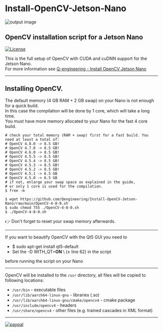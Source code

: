 # Install-OpenCV-Jetson-Nano
![output image]( https://qengineering.eu/images/LogoOpenJetsonGitHub.webp )

## OpenCV installation script for a Jetson Nano

[![License](https://img.shields.io/badge/License-BSD%203--Clause-blue.svg)](https://opensource.org/licenses/BSD-3-Clause)<br/>

This is the full setup of OpenCV with CUDA and cuDNN support for the Jetson Nano.<br/>
For more information see [Q-engineering - Install OpenCV Jetson Nano](https://qengineering.eu/install-opencv-4.5-on-jetson-nano.html)

------------

## Installing OpenCV.
The default memory (4 GB RAM + 2 GB swap) on your Nano is not enough for a quick build.<br/>
In this case the compilation will be done by 1 core, which will take a long time.<br/>
You must have more memory allocated to your Nano for the fast 4 core build.<br/>
```
# check your total memory (RAM + swap) first for a fast build. You need at least a total of:
# OpenCV 4.8.0 -> 8.5 GB!
# OpenCV 4.7.0 -> 8.5 GB!
# OpenCV 4.6.0 -> 8.5 GB!
# OpenCV 4.5.5 -> 8.5 GB!
# OpenCV 4.5.4 -> 8.5 GB!
# OpenCV 4.5.3 -> 8.5 GB!
# OpenCV 4.5.2 -> 8.5 GB!
# OpenCV 4.5.1 -> 6.5 GB
# OpenCV 4.5.0 -> 6.5 GB
# if not, enlarge your swap space as explained in the guide, 
# or only 1 core is used for the compilation.
$ free -m

$ wget https://github.com/Qengineering/Install-OpenCV-Jetson-Nano/raw/main/OpenCV-4-8-0.sh
$ sudo chmod 755 ./OpenCV-4-8-0.sh
$ ./OpenCV-4-8-0.sh
```
:point_right: Don't forget to reset your swap memory afterwards.

------------

If you want to beautify OpenCV with the Qt5 GUI you need to
- $ sudo apt-get install qt5-default
- Set the -D WITH_QT=**ON** \ (± line 62) in the script<br/>
 
before running the script on your Nano

------------

OpenCV will be installed to the `/usr` directory, all files will be copied to following locations:<br/>

- `/usr/bin` - executable files<br/>
- `/usr/lib/aarch64-linux-gnu` - libraries (.so)<br/>
- `/usr/lib/aarch64-linux-gnu/cmake/opencv4` - cmake package<br/>
- `/usr/include/opencv4` - headers<br/>
- `/usr/share/opencv4` - other files (e.g. trained cascades in XML format)<br/>

------------

[![paypal](https://qengineering.eu/images/TipJarSmall4.png)](https://www.paypal.com/cgi-bin/webscr?cmd=_s-xclick&hosted_button_id=CPZTM5BB3FCYL) 


